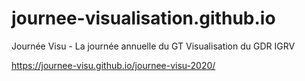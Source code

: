 # journee-visualisation.github.io
Journée Visu - La journée annuelle du GT Visualisation du GDR IGRV

https://journee-visu.github.io/journee-visu-2020/
